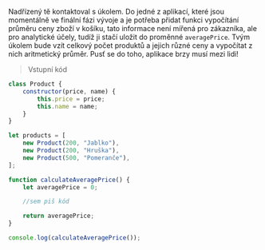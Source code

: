 Nadřízený tě kontaktoval s úkolem. Do jedné z aplikací, které jsou momentálně ve finální fázi vývoje a je potřeba přidat funkci vypočítání průměru ceny zboží v košíku, tato informace není mířená pro zákazníka, ale pro analytické účely, tudíž ji stačí uložit do proměnné `averagePrice`. Tvým úkolem bude vzít celkový počet produktů a jejich různé ceny a vypočítat z nich aritmetický průměr. Pusť se do toho, aplikace brzy musí mezi lidi!

> Vstupní kód

```js
class Product {
    constructor(price, name) {
        this.price = price;
        this.name = name;
    }
}

let products = [
    new Product(200, "Jablko"),
    new Product(200, "Hruška"),
    new Product(500, "Pomeranče"),
];

function calculateAveragePrice() {
    let averagePrice = 0;

    //sem piš kód

    return averagePrice;
}

console.log(calculateAveragePrice());
```

